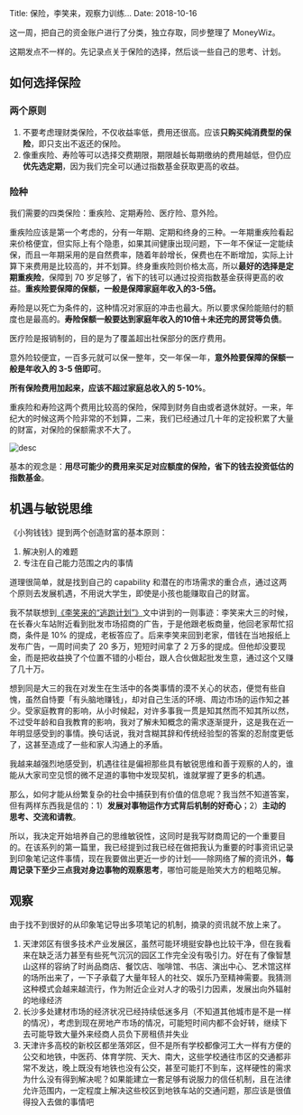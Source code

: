 Title: 保险，李笑来，观察力训练…
Date: 2018-10-16

这一周，把自己的资金账户进行了分类，独立存取，同步整理了 MoneyWiz。

这期发点不一样的。先记录点关于保险的选择，然后谈一些自己的思考、计划。

## 如何选择保险

### 两个原则
1. 不要考虑理财类保险，不仅收益率低，费用还很高。应该**只购买纯消费型的保险**，即只支出不返还的保险。
2. 像重疾险、寿险等可以选择交费期限，期限越长每期缴纳的费用越低，但仍应**优先选定期**，因为我们完全可以通过指数基金获取更高的收益。

### 险种
我们需要的四类保险：重疾险、定期寿险、医疗险、意外险。

重疾险应该是第一个考虑的，分有一年期、定期和终身的三种。一年期重疾险看起来价格便宜，但实际上有个隐患，如果其间健康出现问题，下一年不保证一定能续保，而且一年期采用的是自然费率，随着年龄增长，保费也在不断增加，实际上计算下来费用是比较高的，并不划算。终身重疾险则价格太高，所以**最好的选择是定期重疾险**，保障到 70 岁足够了，省下的钱可以通过投资指数基金获得更高的收益。**重疾险要保障的保额，一般是保障家庭年收入的3-5倍。**

寿险是以死亡为条件的，这种情况对家庭的冲击也最大。所以要求保险能赔付的额度也是最高的。**寿险保额一般要达到家庭年收入的10倍＋未还完的房贷等负债**。

医疗险是报销制的，目的是为了覆盖超出社保部分的医疗费用。

意外险较便宜，一百多元就可以保一整年，交一年保一年，**意外险要保障的保额一般是年收入的 3-5 倍即可**。

**所有保险费用加起来，应该不超过家庭总收入的 5-10%**。

重疾险和寿险这两个费用比较高的保险，保障到财务自由或者退休就好。一来，年纪大的时候这两个险非常的不划算，二来，我们已经通过几十年的定投积累了大量的财富，对保险的保额需求不大了。

![desc](/images/bao-xian-li-xiao-lai-guan-cha-li-xun-lian/1.jpeg)

基本的观念是：**用尽可能少的费用来买足对应额度的保险，省下的钱去投资低估的指数基金**。

## 机遇与敏锐思维
《小狗钱钱》提到两个创造财富的基本原则：
1. 解决别人的难题
2. 专注在自己能力范围之内的事情

道理很简单，就是找到自己的 capability 和潜在的市场需求的重合点，通过这两个原则去发展机遇，不用说大学生，即使是小孩也能赚取自己的财富。

我不禁联想到[《李笑来的“逃跑计划”》](https://www.jiemian.com/article/2530586.html)文中讲到的一则事迹：李笑来大三的时候，在长春火车站附近看到批发市场招商的广告，于是他跟老板商量，他回老家帮忙招商，条件是 10% 的提成，老板答应了。后来李笑来回到老家，借钱在当地报纸上发布广告，一周时间卖了 20 多万，短短时间拿了 2 万多的提成。但他却没要现金，而是把收益换了个位置不错的小柜台，跟人合伙做起批发生意，通过这个又赚了几十万。

想到同是大三的我在对发生在生活中的各类事情的漠不关心的状态，便觉有些自愧，虽然自恃要「有头脑地赚钱」，却对自己生活的环境、周边市场的运作知之甚少。受家庭教育的影响，从小时候起，对许多事我一贯是知其然而不知其所以然，不过受年龄和自我教育的影响，我对了解未知概念的需求逐渐提升，这是我在近一年明显感受到的事情。换句话说，我对含糊其辞和传统经验型的答案的忍耐度更低了，这甚至造成了一些和家人沟通上的矛盾。

我越来越强烈地感受到，机遇往往是偏袒那些具有敏锐思维和善于观察的人的，谁能从大家司空见惯的微不足道的事物中发现契机，谁就掌握了更多的机遇。

那么，如何才能从纷繁复杂的社会中捕获到有价值的信息呢？我当然不知道答案，但有两样东西我是信的：1）**发展对事物运作方式背后机制的好奇心**；2）**主动的思考、交流和请教**。

所以，我决定开始培养自己的思维敏锐性，这同时是我写财商周记的一个重要目的。在该系列的第一篇里，我已经提到过我已经在做把我认为重要的时事资讯记录到印象笔记这件事情，现在我要做出更近一步的计划——除网络了解的资讯外，**每周记录下至少三点我对身边事物的观察思考**，哪怕可能是贻笑大方的粗略见解。

## 观察
由于找不到很好的从印象笔记导出多项笔记的机制，摘录的资讯就不放上来了。

1. 天津郊区有很多技术产业发展区，虽然可能环境挺安静也比较干净，但在我看来在缺乏活力甚至有些死气沉沉的园区工作完全没有吸引力。好在有了像智慧山这样的容纳了时尚品商店、餐饮店、咖啡馆、书店、演出中心、艺术馆这样的场所出来了，一下子承载了大量年轻人的社交、娱乐乃至精神需要。我猜测这种模式会越来越流行，作为附近企业对人才的吸引力因素，发展出向外辐射的地缘经济
2. 长沙多处建材市场的经济状况已经持续低迷多月（不知道其他城市是不是一样的情况），考虑到现在房地产市场的情况，可能短时间内都不会好转，继续下去可能导致大量外来经商人员负下房租债并失业
3. 天津许多高校的新校区都坐落郊区，但不是所有学校都像河工大一样有方便的公交和地铁，中医药、体育学院、天大、南大，这些学校通往市区的交通都非常不发达，晚上既没有地铁也没有公交，甚至可能打不到车，这样硬性的需求为什么没有得到解决呢？如果能建立一套足够有说服力的信任机制，且在法律允许范围内，一定程度上解决这些校区到地铁车站的交通问题，那应该是很值得投入去做的事情吧